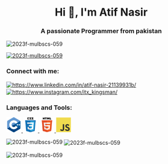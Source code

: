 <h1 align="center">Hi 👋, I'm Atif Nasir</h1>
<h3 align="center">A passionate Programmer from pakistan</h3>

<p align="left"> <img src="https://komarev.com/ghpvc/?username=2023f-mulbscs-059&label=Profile%20views&color=0e75b6&style=flat" alt="2023f-mulbscs-059" /> </p>

<p align="left"> <a href="https://github.com/ryo-ma/github-profile-trophy"><img src="https://github-profile-trophy.vercel.app/?username=2023f-mulbscs-059" alt="2023f-mulbscs-059" /></a> </p>

<h3 align="left">Connect with me:</h3>
<p align="left">
<a href="https://linkedin.com/in/https://www.linkedin.com/in/atif-nasir-21139931b/" target="blank"><img align="center" src="https://raw.githubusercontent.com/rahuldkjain/github-profile-readme-generator/master/src/images/icons/Social/linked-in-alt.svg" alt="https://www.linkedin.com/in/atif-nasir-21139931b/" height="30" width="40" /></a>
<a href="https://instagram.com/https://www.instagram.com/itx_kingsman/" target="blank"><img align="center" src="https://raw.githubusercontent.com/rahuldkjain/github-profile-readme-generator/master/src/images/icons/Social/instagram.svg" alt="https://www.instagram.com/itx_kingsman/" height="30" width="40" /></a>
</p>

<h3 align="left">Languages and Tools:</h3>
<p align="left"> <a href="https://www.w3schools.com/cpp/" target="_blank" rel="noreferrer"> <img src="https://raw.githubusercontent.com/devicons/devicon/master/icons/cplusplus/cplusplus-original.svg" alt="cplusplus" width="40" height="40"/> </a> <a href="https://www.w3schools.com/css/" target="_blank" rel="noreferrer"> <img src="https://raw.githubusercontent.com/devicons/devicon/master/icons/css3/css3-original-wordmark.svg" alt="css3" width="40" height="40"/> </a> <a href="https://www.w3.org/html/" target="_blank" rel="noreferrer"> <img src="https://raw.githubusercontent.com/devicons/devicon/master/icons/html5/html5-original-wordmark.svg" alt="html5" width="40" height="40"/> </a> <a href="https://developer.mozilla.org/en-US/docs/Web/JavaScript" target="_blank" rel="noreferrer"> <img src="https://raw.githubusercontent.com/devicons/devicon/master/icons/javascript/javascript-original.svg" alt="javascript" width="40" height="40"/> </a> </p>

<p><img align="left" src="https://github-readme-stats.vercel.app/api/top-langs?username=2023f-mulbscs-059&show_icons=true&locale=en&layout=compact" alt="2023f-mulbscs-059" /></p>

<p>&nbsp;<img align="center" src="https://github-readme-stats.vercel.app/api?username=2023f-mulbscs-059&show_icons=true&locale=en" alt="2023f-mulbscs-059" /></p>

<p><img align="center" src="https://github-readme-streak-stats.herokuapp.com/?user=2023f-mulbscs-059&" alt="2023f-mulbscs-059" /></p>

